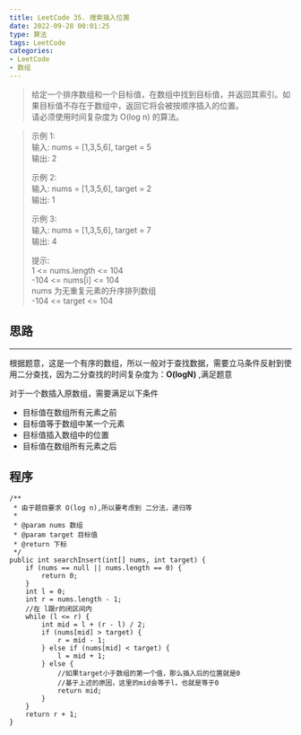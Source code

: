 ```yaml
---
title: LeetCode 35. 搜索插入位置
date: 2022-09-28 00:01:25
type: 算法
tags: LeetCode
categories:
- LeetCode
- 数组
---
```


> 给定一个排序数组和一个目标值，在数组中找到目标值，并返回其索引。如果目标值不存在于数组中，返回它将会被按顺序插入的位置。  
> 请必须使用时间复杂度为 O(log n) 的算法。

<!--more-->

> 示例 1:   
> 输入: nums = [1,3,5,6], target = 5  
> 输出: 2  
> 
> 示例 2:   
> 输入: nums = [1,3,5,6], target = 2  
> 输出: 1  
>  
> 示例 3:  
> 输入: nums = [1,3,5,6], target = 7  
> 输出: 4  
> 
> 提示:  
> 1 <= nums.length <= 104  
> -104 <= nums[i] <= 104  
> nums 为无重复元素的升序排列数组  
> -104 <= target <= 104

## 思路

---
根据题意，这是一个有序的数组，所以一般对于查找数据，需要立马条件反射到使用二分查找，因为二分查找的时间复杂度为：**O(logN)** ,满足题意

对于一个数插入原数组，需要满足以下条件

* 目标值在数组所有元素之前
* 目标值等于数组中某一个元素
* 目标值插入数组中的位置
* 目标值在数组所有元素之后

## 程序

~~~
/**
 * 由于题目要求 O(log n),所以要考虑到 二分法，递归等
 *
 * @param nums 数组
 * @param target 目标值
 * @return 下标
 */
public int searchInsert(int[] nums, int target) {
    if (nums == null || nums.length == 0) {
        return 0;
    }
    int l = 0;
    int r = nums.length - 1;
    //在 l跟r的闭区间内
    while (l <= r) {
        int mid = l + (r - l) / 2;
        if (nums[mid] > target) {
            r = mid - 1;
        } else if (nums[mid] < target) {
            l = mid + 1;
        } else {
            //如果target小于数组的第一个值，那么插入后的位置就是0
            //基于上述的原因，这里的mid会等于l，也就是等于0
            return mid;
        }
    }
    return r + 1;
}

~~~